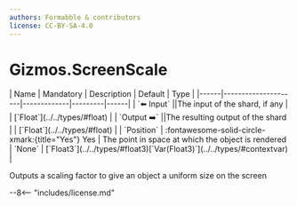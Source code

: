 ```yaml
---
authors: Formabble & contributors
license: CC-BY-SA-4.0
---
```



# Gizmos.ScreenScale

<div class="sh-parameters" markdown="1">
| Name | Mandatory | Description | Default | Type |
|------|---------------------|-------------|---------|------|
| `⬅️ Input` ||The input of the shard, if any | | [`Float`](../../types/#float) |
| `Output ➡️` ||The resulting output of the shard | | [`Float`](../../types/#float) |
| `Position` | :fontawesome-solid-circle-xmark:{title="Yes"} Yes  | The point in space at which the object is rendered | `None` | [`Float3`](../../types/#float3)[`Var(Float3)`](../../types/#contextvar) |

</div>

Outputs a scaling factor to give an object a uniform size on the screen

--8<-- "includes/license.md"

